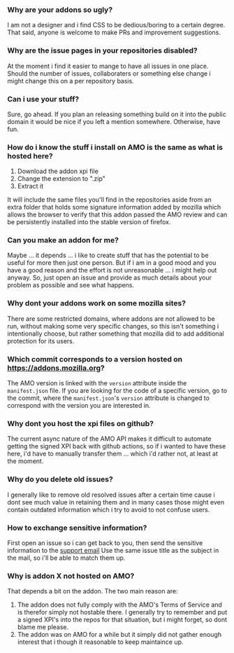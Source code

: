 
### Why are your addons so ugly?

I am not a designer and i find CSS to be dedious/boring to a certain degree.
That said, anyone is welcome to make PRs and improvement suggestions.

### Why are the issue pages in your repositories disabled? 

At the moment i find it easier to mange to have all issues in one place. 
Should the number of issues, collaboraters or something else change i might change this on a per repository basis. 

### Can i use your stuff? 

Sure, go ahead. If you plan an releasing something build on it into the public domain 
it would be nice if you left a mention somewhere. Otherwise, have fun.   

### How do i know the stuff i install on AMO is the same as what is hosted here?

1. Download the addon xpi file
2. Change the extension to ".zip"
3. Extract it

It will include the same files you'll find in the repositories aside from an extra folder that holds some signature information added by mozilla which allows the browser to verify that this addon passed the AMO review and can be persistently installed into the stable version of firefox. 

### Can you make an addon for me?

Maybe ... it depends ... i like to create stuff that has the potential to be useful for more then just one person.
But if i am in a good mood and you have a good reason and the effort is not unreasonable ... i might help out anyway. 
So, just open an issue and provide as much details about your problem as possible and see what happens. 

### Why dont your addons work on some mozilla sites?

There are some restricted domains, where addons are not allowed to be run, without making some very specific changes, so this isn't something i intentionally choose, but rather something that mozilla did to add additional protection for its users. 

### Which commit corresponds to a version hosted on https://addons.mozilla.org? 

The AMO version is linked with the `version` attribute inside the `manifest.json` file.
If you are looking for the code of a specific version, go to the commit, where the `manifest.json`'s `version` attribute is changed to correspond with the version you are interested in.

### Why dont you host the xpi files on github?

The current async nature of the AMO API makes it difficult to automate getting the signed XPI back with github actions, so if i wanted to have these here, i'd have to manually transfer them ... which i'd rather not, at least at the moment.

### Why do you delete old issues?

I generally like to remove old resolved issues after a certain time cause i dont see much value in retaining them and in many cases those might even contain outdated information which i try to avoid to not confuse users. 

### How to exchange sensitive information? 

First open an issue so i can get back to you, then send the sensitive information 
to the [support email](mailto:w7d7289je@mozmail.com) 
Use the same issue title as the subject in the mail, so i'll be able to match them up. 

### Why is addon X not hosted on AMO?

That depends a bit on the addon.  The two main reason are:

1. The addon does not fully comply with the AMO's Terms of Service and is therefor simply not hostable there. I generally try to remember and put a  signed XPI's into the repos for that situation, but i might forget, so dont blame me please. 
2. The addon was on AMO for a while but it simply did not gather enough interest that i though it reasonable to keep maintaince up.
